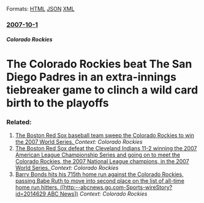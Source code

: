 
Formats: [HTML](/news/2007/10/1/the-colorado-rockies-beat-the-san-diego-padres-in-an-extra-innings-tiebreaker-game-to-clinch-a-wild-card-birth-to-the-playoffs.html)  [JSON](/news/2007/10/1/the-colorado-rockies-beat-the-san-diego-padres-in-an-extra-innings-tiebreaker-game-to-clinch-a-wild-card-birth-to-the-playoffs.json)  [XML](/news/2007/10/1/the-colorado-rockies-beat-the-san-diego-padres-in-an-extra-innings-tiebreaker-game-to-clinch-a-wild-card-birth-to-the-playoffs.xml)  

### [2007-10-1](/news/2007/10/1/index.md)

##### Colorado Rockies
#  The Colorado Rockies beat The San Diego Padres in an extra-innings tiebreaker game to clinch a wild card birth to the playoffs




### Related:

1. [ The Boston Red Sox baseball team sweep the Colorado Rockies to win the 2007 World Series. ](/news/2007/10/28/the-boston-red-sox-baseball-team-sweep-the-colorado-rockies-to-win-the-2007-world-series.md) _Context: Colorado Rockies_
2. [ The Boston Red Sox defeat the Cleveland Indians 11-2 winning the 2007 American League Championship Series and going on to meet the Colorado Rockies, the 2007 National League champions, in the 2007 World Series. ](/news/2007/10/21/the-boston-red-sox-defeat-the-cleveland-indians-11-2-winning-the-2007-american-league-championship-series-and-going-on-to-meet-the-colorado.md) _Context: Colorado Rockies_
3. [ Barry Bonds hits his 715th home run against the Colorado Rockies, passing Babe Ruth to move into second place on the list of all-time home run hitters. ([http:--abcnews.go.com-Sports-wireStory?id=2014629 ABC News])](/news/2006/05/28/barry-bonds-hits-his-715th-home-run-against-the-colorado-rockies-passing-babe-ruth-to-move-into-second-place-on-the-list-of-all-time-home.md) _Context: Colorado Rockies_

